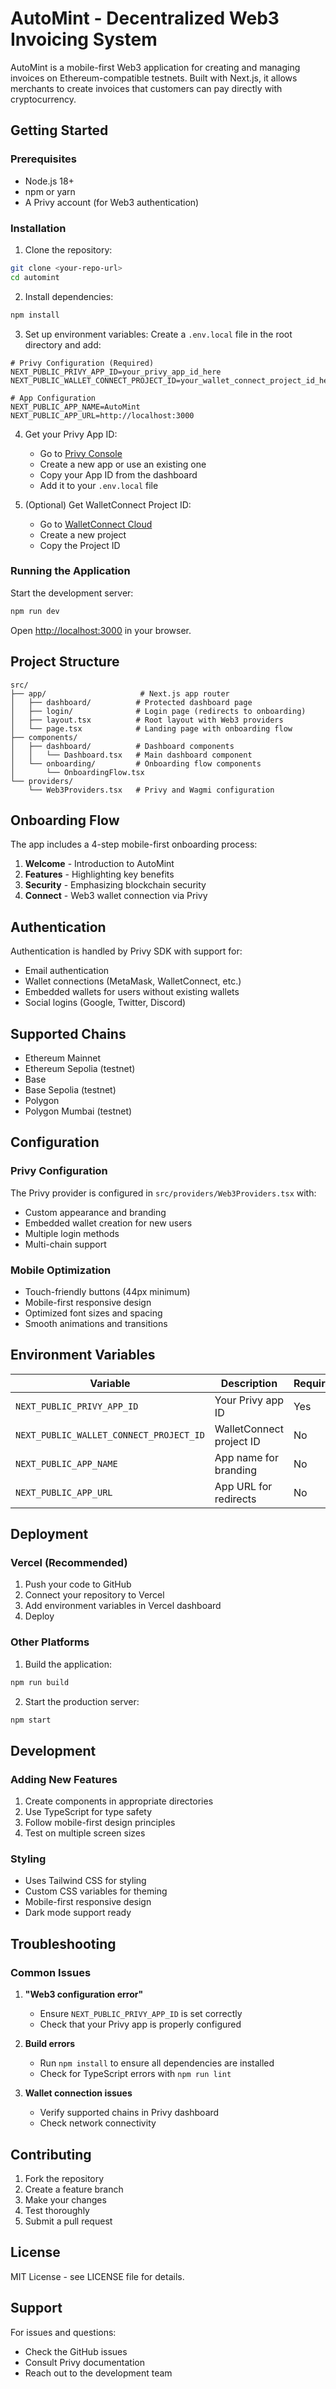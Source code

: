# AutoMint - Decentralized Web3 Invoicing System

AutoMint is a mobile-first Web3 application for creating and managing invoices on Ethereum-compatible testnets. Built with Next.js, it allows merchants to create invoices that customers can pay directly with cryptocurrency.

## Getting Started

### Prerequisites

- Node.js 18+ 
- npm or yarn
- A Privy account (for Web3 authentication)

### Installation

1. Clone the repository:
```bash
git clone <your-repo-url>
cd automint
```

2. Install dependencies:
```bash
npm install
```

3. Set up environment variables:
Create a `.env.local` file in the root directory and add:

```env
# Privy Configuration (Required)
NEXT_PUBLIC_PRIVY_APP_ID=your_privy_app_id_here
NEXT_PUBLIC_WALLET_CONNECT_PROJECT_ID=your_wallet_connect_project_id_here

# App Configuration
NEXT_PUBLIC_APP_NAME=AutoMint
NEXT_PUBLIC_APP_URL=http://localhost:3000
```

4. Get your Privy App ID:
   - Go to [Privy Console](https://console.privy.io)
   - Create a new app or use an existing one
   - Copy your App ID from the dashboard
   - Add it to your `.env.local` file

5. (Optional) Get WalletConnect Project ID:
   - Go to [WalletConnect Cloud](https://cloud.walletconnect.com)
   - Create a new project
   - Copy the Project ID

### Running the Application

Start the development server:

```bash
npm run dev
```

Open [http://localhost:3000](http://localhost:3000) in your browser.

## Project Structure

```
src/
├── app/                     # Next.js app router
│   ├── dashboard/          # Protected dashboard page
│   ├── login/              # Login page (redirects to onboarding)
│   ├── layout.tsx          # Root layout with Web3 providers
│   └── page.tsx            # Landing page with onboarding flow
├── components/
│   ├── dashboard/          # Dashboard components
│   │   └── Dashboard.tsx   # Main dashboard component
│   └── onboarding/         # Onboarding flow components
│       └── OnboardingFlow.tsx
└── providers/
    └── Web3Providers.tsx   # Privy and Wagmi configuration
```

## Onboarding Flow

The app includes a 4-step mobile-first onboarding process:

1. **Welcome** - Introduction to AutoMint
2. **Features** - Highlighting key benefits
3. **Security** - Emphasizing blockchain security
4. **Connect** - Web3 wallet connection via Privy

## Authentication

Authentication is handled by Privy SDK with support for:

- Email authentication
- Wallet connections (MetaMask, WalletConnect, etc.)
- Embedded wallets for users without existing wallets
- Social logins (Google, Twitter, Discord)

## Supported Chains

- Ethereum Mainnet
- Ethereum Sepolia (testnet)
- Base
- Base Sepolia (testnet)
- Polygon
- Polygon Mumbai (testnet)

## Configuration

### Privy Configuration

The Privy provider is configured in `src/providers/Web3Providers.tsx` with:

- Custom appearance and branding
- Embedded wallet creation for new users
- Multiple login methods
- Multi-chain support

### Mobile Optimization

- Touch-friendly buttons (44px minimum)
- Mobile-first responsive design
- Optimized font sizes and spacing
- Smooth animations and transitions

## Environment Variables

| Variable | Description | Required |
|----------|-------------|----------|
| `NEXT_PUBLIC_PRIVY_APP_ID` | Your Privy app ID | Yes |
| `NEXT_PUBLIC_WALLET_CONNECT_PROJECT_ID` | WalletConnect project ID | No |
| `NEXT_PUBLIC_APP_NAME` | App name for branding | No |
| `NEXT_PUBLIC_APP_URL` | App URL for redirects | No |

## Deployment

### Vercel (Recommended)

1. Push your code to GitHub
2. Connect your repository to Vercel
3. Add environment variables in Vercel dashboard
4. Deploy

### Other Platforms

1. Build the application:
```bash
npm run build
```

2. Start the production server:
```bash
npm start
```

## Development

### Adding New Features

1. Create components in appropriate directories
2. Use TypeScript for type safety
3. Follow mobile-first design principles
4. Test on multiple screen sizes

### Styling

- Uses Tailwind CSS for styling
- Custom CSS variables for theming
- Mobile-first responsive design
- Dark mode support ready

## Troubleshooting

### Common Issues

1. **"Web3 configuration error"**
   - Ensure `NEXT_PUBLIC_PRIVY_APP_ID` is set correctly
   - Check that your Privy app is properly configured

2. **Build errors**
   - Run `npm install` to ensure all dependencies are installed
   - Check for TypeScript errors with `npm run lint`

3. **Wallet connection issues**
   - Verify supported chains in Privy dashboard
   - Check network connectivity

## Contributing

1. Fork the repository
2. Create a feature branch
3. Make your changes
4. Test thoroughly
5. Submit a pull request

## License

MIT License - see LICENSE file for details.

## Support

For issues and questions:
- Check the GitHub issues
- Consult Privy documentation
- Reach out to the development team
